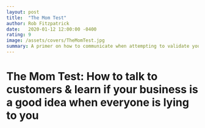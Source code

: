 ```yaml
---
layout: post
title:  "The Mom Test"
author: Rob Fitzpatrick
date:   2020-01-12 12:00:00 -0400
rating: 9
image: /assets/covers/TheMomTest.jpg
summary: A primer on how to communicate when attempting to validate your business idea. Great advice around digging into conversations with users to get actual feedback instead of fluff. A bit brief, but I appreciated the density of information.
---
```


# The Mom Test: How to talk to customers & learn if your business is a good idea when everyone is lying to you



